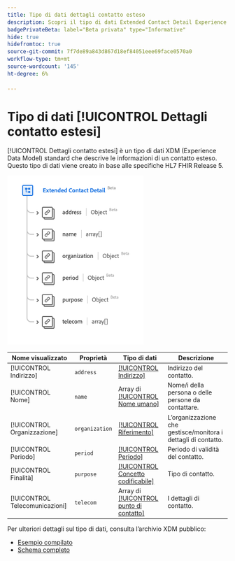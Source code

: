 ```yaml
---
title: Tipo di dati dettagli contatto esteso
description: Scopri il tipo di dati Extended Contact Detail Experience Data Model (XDM).
badgePrivateBeta: label="Beta privata" type="Informative"
hide: true
hidefromtoc: true
source-git-commit: 7f7de89a843d867d18ef84051eee69face0570a0
workflow-type: tm+mt
source-wordcount: '145'
ht-degree: 6%

---
```


# Tipo di dati [!UICONTROL Dettagli contatto estesi]

[!UICONTROL Dettagli contatto estesi] è un tipo di dati XDM (Experience Data Model) standard che descrive le informazioni di un contatto esteso. Questo tipo di dati viene creato in base alle specifiche HL7 FHIR Release 5.

![Struttura del tipo di dati Dettagli contatto esteso](../../images/data-types/healthcare/extended-contact-detail.png)

| Nome visualizzato | Proprietà | Tipo di dati | Descrizione |
| --- | --- | --- | --- |
| [!UICONTROL Indirizzo] | `address` | [[!UICONTROL Indirizzo]](../healthcare/address.md) | Indirizzo del contatto. |
| [!UICONTROL Nome] | `name` | Array di [[!UICONTROL Nome umano]](../healthcare/human-name.md) | Nome/i della persona o delle persone da contattare. |
| [!UICONTROL Organizzazione] | `organization` | [[!UICONTROL Riferimento]](../healthcare/reference.md) | L’organizzazione che gestisce/monitora i dettagli di contatto. |
| [!UICONTROL Periodo] | `period` | [[!UICONTROL Periodo]](../healthcare/period.md) | Periodo di validità del contatto. |
| [!UICONTROL Finalità] | `purpose` | [[!UICONTROL Concetto codificabile]](../healthcare/codeable-concept.md) | Tipo di contatto. |
| [!UICONTROL Telecomunicazioni] | `telecom` | Array di [[!UICONTROL punto di contatto]](../healthcare/contact-point.md) | I dettagli di contatto. |

Per ulteriori dettagli sul tipo di dati, consulta l’archivio XDM pubblico:

* [Esempio compilato](https://github.com/adobe/xdm/blob/master/extensions/industry/healthcare/fhir/datatypes/extendedcontactdetail.example.1.json)
* [Schema completo](https://github.com/adobe/xdm/blob/master/extensions/industry/healthcare/fhir/datatypes/extendedcontactdetail.schema.json)
